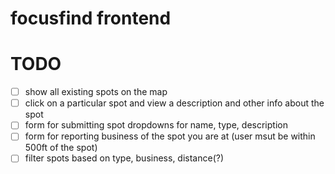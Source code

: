 # focusfind frontend

# TODO

- [ ] show all existing spots on the map
- [ ] click on a particular spot and view a description and other info about the spot
- [ ] form for submitting spot
    dropdowns for name, type, description
- [ ] form for reporting business of the spot you are at (user msut be within 500ft of the spot)
- [ ] filter spots based on type, business, distance(?)
